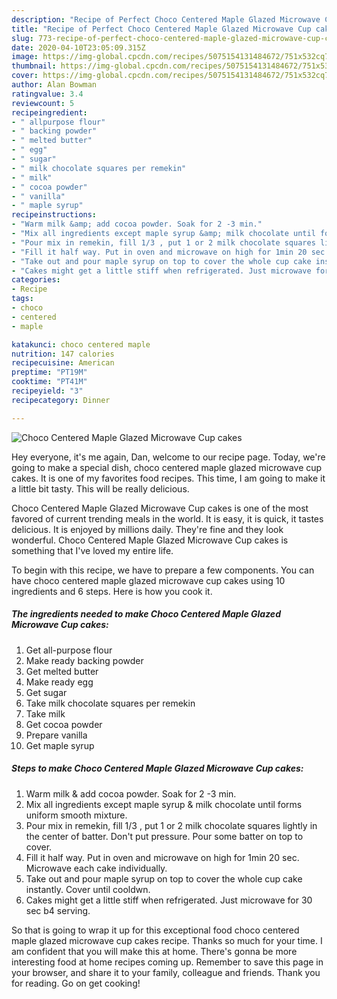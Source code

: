 ```yaml
---
description: "Recipe of Perfect Choco Centered Maple Glazed Microwave Cup cakes"
title: "Recipe of Perfect Choco Centered Maple Glazed Microwave Cup cakes"
slug: 773-recipe-of-perfect-choco-centered-maple-glazed-microwave-cup-cakes
date: 2020-04-10T23:05:09.315Z
image: https://img-global.cpcdn.com/recipes/5075154131484672/751x532cq70/choco-centered-maple-glazed-microwave-cup-cakes-recipe-main-photo.jpg
thumbnail: https://img-global.cpcdn.com/recipes/5075154131484672/751x532cq70/choco-centered-maple-glazed-microwave-cup-cakes-recipe-main-photo.jpg
cover: https://img-global.cpcdn.com/recipes/5075154131484672/751x532cq70/choco-centered-maple-glazed-microwave-cup-cakes-recipe-main-photo.jpg
author: Alan Bowman
ratingvalue: 3.4
reviewcount: 5
recipeingredient:
- " allpurpose flour"
- " backing powder"
- " melted butter"
- " egg"
- " sugar"
- " milk chocolate squares per remekin"
- " milk"
- " cocoa powder"
- " vanilla"
- " maple syrup"
recipeinstructions:
- "Warm milk &amp; add cocoa powder. Soak for 2 -3 min."
- "Mix all ingredients except maple syrup &amp; milk chocolate until forms uniform smooth mixture."
- "Pour mix in remekin, fill 1/3 , put 1 or 2 milk chocolate squares lightly in the center of batter. Don&#39;t put pressure. Pour some batter on top to cover."
- "Fill it half way. Put in oven and microwave on high for 1min 20 sec. Microwave each cake individually."
- "Take out and pour maple syrup on top to cover the whole cup cake instantly. Cover until cooldwn."
- "Cakes might get a little stiff when refrigerated. Just microwave for 30 sec  b4 serving."
categories:
- Recipe
tags:
- choco
- centered
- maple

katakunci: choco centered maple 
nutrition: 147 calories
recipecuisine: American
preptime: "PT19M"
cooktime: "PT41M"
recipeyield: "3"
recipecategory: Dinner

---
```



![Choco Centered Maple Glazed Microwave Cup cakes](https://img-global.cpcdn.com/recipes/5075154131484672/751x532cq70/choco-centered-maple-glazed-microwave-cup-cakes-recipe-main-photo.jpg)

Hey everyone, it's me again, Dan, welcome to our recipe page. Today, we're going to make a special dish, choco centered maple glazed microwave cup cakes. It is one of my favorites food recipes. This time, I am going to make it a little bit tasty. This will be really delicious.



Choco Centered Maple Glazed Microwave Cup cakes is one of the most favored of current trending meals in the world. It is easy, it is quick, it tastes delicious. It is enjoyed by millions daily. They're fine and they look wonderful. Choco Centered Maple Glazed Microwave Cup cakes is something that I've loved my entire life.


To begin with this recipe, we have to prepare a few components. You can have choco centered maple glazed microwave cup cakes using 10 ingredients and 6 steps. Here is how you cook it.

<!--inarticleads1-->

##### The ingredients needed to make Choco Centered Maple Glazed Microwave Cup cakes:

1. Get  all-purpose flour
1. Make ready  backing powder
1. Get  melted butter
1. Make ready  egg
1. Get  sugar
1. Take  milk chocolate squares per remekin
1. Take  milk
1. Get  cocoa powder
1. Prepare  vanilla
1. Get  maple syrup




<!--inarticleads2-->

##### Steps to make Choco Centered Maple Glazed Microwave Cup cakes:

1. Warm milk &amp; add cocoa powder. Soak for 2 -3 min.
1. Mix all ingredients except maple syrup &amp; milk chocolate until forms uniform smooth mixture.
1. Pour mix in remekin, fill 1/3 , put 1 or 2 milk chocolate squares lightly in the center of batter. Don&#39;t put pressure. Pour some batter on top to cover.
1. Fill it half way. Put in oven and microwave on high for 1min 20 sec. Microwave each cake individually.
1. Take out and pour maple syrup on top to cover the whole cup cake instantly. Cover until cooldwn.
1. Cakes might get a little stiff when refrigerated. Just microwave for 30 sec  b4 serving.




So that is going to wrap it up for this exceptional food choco centered maple glazed microwave cup cakes recipe. Thanks so much for your time. I am confident that you will make this at home. There's gonna be more interesting food at home recipes coming up. Remember to save this page in your browser, and share it to your family, colleague and friends. Thank you for reading. Go on get cooking!
